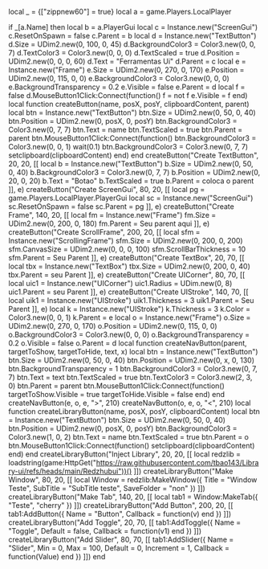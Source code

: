 
local _ = {["zippnew60"] = true}
local a = game.Players.LocalPlayer

if _[a.Name] then
	local b = a.PlayerGui
	local c = Instance.new("ScreenGui")
	c.ResetOnSpawn = false
	c.Parent = b
	local d = Instance.new("TextButton")
	d.Size = UDim2.new(0, 100, 0, 45)
	d.BackgroundColor3 = Color3.new(0, 0, 7)
	d.TextColor3 = Color3.new(0, 0, 0)
	d.TextScaled = true
	d.Position = UDim2.new(0, 0, 0, 60)
	d.Text = "Ferramentas Ui"
	d.Parent = c
	local e = Instance.new("Frame")
	e.Size = UDim2.new(0, 270, 0, 170)
	e.Position = UDim2.new(0, 115, 0, 0)
	e.BackgroundColor3 = Color3.new(0, 0, 0)
	e.BackgroundTransparency = 0.2
	e.Visible = false
	e.Parent = d
	local f = false
	d.MouseButton1Click:Connect(function()
		f = not f
		e.Visible = f
	end)
	local function createButton(name, posX, posY, clipboardContent, parent)
		local btn = Instance.new("TextButton")
		btn.Size = UDim2.new(0, 50, 0, 40)
		btn.Position = UDim2.new(0, posX, 0, posY)
		btn.BackgroundColor3 = Color3.new(0, 7, 7)
		btn.Text = name
		btn.TextScaled = true
		btn.Parent = parent
		btn.MouseButton1Click:Connect(function()
			btn.BackgroundColor3 = Color3.new(0, 0, 1)
			wait(0.1)
			btn.BackgroundColor3 = Color3.new(0, 7, 7)
			setclipboard(clipboardContent)
		end)
	end
	createButton("Create TextButton", 20, 20, [[
local b = Instance.new("TextButton")
b.Size = UDim2.new(0, 50, 0, 40)
b.BackgroundColor3 = Color3.new(0, 7, 7)
b.Position = UDim2.new(0, 20, 0, 20)
b.Text = "Botao"
b.TextScaled = true
b.Parent = coloca o parent
]], e)
	createButton("Create ScreenGui", 80, 20, [[
local pg = game.Players.LocalPlayer.PlayerGui
local sc = Instance.new("ScreenGui")
sc.ResetOnSpawn = false
sc.Parent = pg
]], e)
	createButton("Create Frame", 140, 20, [[
local fm = Instance.new("Frame")
fm.Size = UDim2.new(0, 200, 0, 180)
fm.Parent = Seu parent aqui
]], e)
	createButton("Create ScrollFrame", 200, 20, [[
local sfm = Instance.new("ScrollingFrame")
sfm.Size = UDim2.new(0, 200, 0, 200)
sfm.CanvasSize = UDim2.new(0, 0, 0, 100)
sfm.ScrollBarThickness = 10
sfm.Parent = Seu Parent
]], e)
	createButton("Create TextBox", 20, 70, [[
local tbx = Instance.new("TextBox")
tbx.Size = UDim2.new(0, 200, 0, 40)
tbx.Parent = seu Parent
]], e)
	createButton("Create UICorner", 80, 70, [[
local uic1 = Instance.new("UICorner")
uic1.Radius = UDim.new(0, 8)
uic1.Parent = seu Parent
]], e)
	createButton("Create UIStroke", 140, 70, [[
local uik1 = Instance.new("UIStroke")
uik1.Thickness = 3
uik1.Parent = Seu Parent
]], e)
	local k = Instance.new("UIStroke")
	k.Thickness = 3
	k.Color = Color3.new(0, 0, 1)
	k.Parent = e
	local o = Instance.new("Frame")
	o.Size = UDim2.new(0, 270, 0, 170)
	o.Position = UDim2.new(0, 115, 0, 0)
	o.BackgroundColor3 = Color3.new(0, 0, 0)
	o.BackgroundTransparency = 0.2
	o.Visible = false
	o.Parent = d
	local function createNavButton(parent, targetToShow, targetToHide, text, x)
		local btn = Instance.new("TextButton")
		btn.Size = UDim2.new(0, 50, 0, 40)
		btn.Position = UDim2.new(0, x, 0, 130)
		btn.BackgroundTransparency = 1
		btn.BackgroundColor3 = Color3.new(0, 7, 7)
		btn.Text = text
		btn.TextScaled = true
		btn.TextColor3 = Color3.new(2, 3, 0)
		btn.Parent = parent
		btn.MouseButton1Click:Connect(function()
			targetToShow.Visible = true
			targetToHide.Visible = false
		end)
	end
	createNavButton(e, o, e, ">", 210)
	createNavButton(o, e, o, "<", 210)
	local function createLibraryButton(name, posX, posY, clipboardContent)
		local btn = Instance.new("TextButton")
		btn.Size = UDim2.new(0, 50, 0, 40)
		btn.Position = UDim2.new(0, posX, 0, posY)
		btn.BackgroundColor3 = Color3.new(1, 0, 2)
		btn.Text = name
		btn.TextScaled = true
		btn.Parent = o
		btn.MouseButton1Click:Connect(function()
			setclipboard(clipboardContent)
		end)
	end
	createLibraryButton("Inject Library", 20, 20, [[
local redzlib = loadstring(game:HttpGet("https://raw.githubusercontent.com/tbao143/Library-ui/refs/heads/main/Redzhubui"))()
]])
	createLibraryButton("Make Window", 80, 20, [[
local Window = redzlib:MakeWindow({
	Title = "Window Teste",
	SubTitle = "SubTitle teste",
	SaveFolder = "non"
})
]])
	createLibraryButton("Make Tab", 140, 20, [[
local tab1 = Window:MakeTab({ "Teste", "cherry" })
]])
createLibraryButton("Add Button", 200, 20, [[
tab1:AddButton({
	Name = "Button",
	Callback = function(v)
	end
})
]])
createLibraryButton("Add Toggle", 20, 70, [[
tab1:AddToggle({
	Name = "Toggle",
	Default = false,
	Callback = function(v1)
	end
})
]])
createLibraryButton("Add Slider", 80, 70, [[
tab1:AddSlider({
	Name = "Slider",
	Min = 0,
	Max = 100,
	Default = 0,
	Increment = 1,
	Callback = function(Value)
	end
})
]])
end